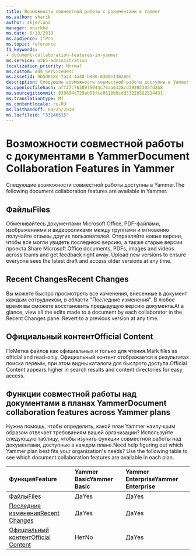 ```yaml
---
title: Возможности совместной работы с документами в Yammer
ms.author: sharik
author: skjerland
manager: mnirkhe
ms.date: 6/13/2018
ms.audience: ITPro
ms.topic: reference
f1_keywords:
- document-collaboration-features-in-yammer
ms.service: o365-administration
localization_priority: Normal
ms.custom: Adm_ServiceDesc
ms.assetid: 9b5d618c-7a24-4a30-b880-6306e130209c
description: Следующие возможности совместной работы доступны в Yammer.
ms.openlocfilehash: aff27c7638975044c76aa6328cd3939230afd2b8
ms.sourcegitcommit: 830694c729ab53fcc8518b0cdd5322b322514431
ms.translationtype: MT
ms.contentlocale: ru-RU
ms.lasthandoff: 04/25/2019
ms.locfileid: "33246515"
---
```

# <a name="document-collaboration-features-in-yammer"></a><span data-ttu-id="434c5-103">Возможности совместной работы с документами в Yammer</span><span class="sxs-lookup"><span data-stu-id="434c5-103">Document Collaboration Features in Yammer</span></span>

<span data-ttu-id="434c5-104">Следующие возможности совместной работы доступны в Yammer.</span><span class="sxs-lookup"><span data-stu-id="434c5-104">The following document collaboration features are available in Yammer.</span></span>
  
## <a name="files"></a><span data-ttu-id="434c5-105">Файлы</span><span class="sxs-lookup"><span data-stu-id="434c5-105">Files</span></span>
<span data-ttu-id="434c5-106"><a name="bkmk_Files"> </a></span><span class="sxs-lookup"><span data-stu-id="434c5-106"></span></span>

<span data-ttu-id="434c5-p101">Обменивайтесь документами Microsoft Office, PDF-файлами, изображениями и видеороликами между группами и мгновенно получайте отзывы других пользователей. Отправляйте новые версии, чтобы все могли увидеть последнюю версию, а также старые версии проекта.</span><span class="sxs-lookup"><span data-stu-id="434c5-p101">Share Microsoft Office documents, PDFs, images and videos across teams and get feedback right away. Upload new versions to ensure everyone sees the latest draft and access older versions at any time.</span></span>
  
## <a name="recent-changes"></a><span data-ttu-id="434c5-109">Recent Changes</span><span class="sxs-lookup"><span data-stu-id="434c5-109">Recent Changes</span></span>
<span data-ttu-id="434c5-110"><a name="bkmk_RecentChanges"> </a></span><span class="sxs-lookup"><span data-stu-id="434c5-110"></span></span>

<span data-ttu-id="434c5-p102">Вы можете быстро просмотреть все изменения, внесенные в документ каждым сотрудником, в области "Последние изменения". В любое время вы сможете восстановить предыдущую версию документа.</span><span class="sxs-lookup"><span data-stu-id="434c5-p102">At a glance, view all the edits made to a document by each collaborator in the Recent Changes pane. Revert to a previous version at any time.</span></span>
  
## <a name="official-content"></a><span data-ttu-id="434c5-113">Официальный контент</span><span class="sxs-lookup"><span data-stu-id="434c5-113">Official Content</span></span>
<span data-ttu-id="434c5-114"><a name="bkmk_OfficialContent"> </a></span><span class="sxs-lookup"><span data-stu-id="434c5-114"></span></span>

<span data-ttu-id="434c5-115">ПоМетка файлов как официальных и только для чтения.</span><span class="sxs-lookup"><span data-stu-id="434c5-115">Mark files as official and read-only.</span></span> <span data-ttu-id="434c5-116">Официальный контент отображается в результатах поиска первым, при этом видны каталоги для быстрого доступа.</span><span class="sxs-lookup"><span data-stu-id="434c5-116">Official Content appears higher in search results and content directories for easy access.</span></span>
  
## <a name="document-collaboration-features-across-yammer-plans"></a><span data-ttu-id="434c5-117">Функции совместной работы над документами в планах Yammer</span><span class="sxs-lookup"><span data-stu-id="434c5-117">Document collaboration features across Yammer plans</span></span>
<span data-ttu-id="434c5-118"><a name="bkmk_OfficialContent"> </a></span><span class="sxs-lookup"><span data-stu-id="434c5-118"></span></span>

<span data-ttu-id="434c5-p104">Нужна помощь, чтобы определить, какой план Yammer наилучшим образом отвечает требованиям вашей организации? Используйте следующую таблицу, чтобы изучить функции совместной работы над документами, доступные в каждом плане.</span><span class="sxs-lookup"><span data-stu-id="434c5-p104">Need help figuring out which Yammer plan best fits your organization's needs? Use the following table to see which document collaboration features are available in each plan.</span></span>
  
|<span data-ttu-id="434c5-121">**Функция**</span><span class="sxs-lookup"><span data-stu-id="434c5-121">**Feature**</span></span>|<span data-ttu-id="434c5-122">**Yammer Basic**</span><span class="sxs-lookup"><span data-stu-id="434c5-122">**Yammer Basic**</span></span>|<span data-ttu-id="434c5-123">**Yammer Enterprise**</span><span class="sxs-lookup"><span data-stu-id="434c5-123">**Yammer Enterprise**</span></span>|
|:-----|:-----|:-----|
|[<span data-ttu-id="434c5-124">Файлы</span><span class="sxs-lookup"><span data-stu-id="434c5-124">Files</span></span>](document-collaboration-features-in-yammer.md#files) <br/> |<span data-ttu-id="434c5-125">Да</span><span class="sxs-lookup"><span data-stu-id="434c5-125">Yes</span></span>  <br/> |<span data-ttu-id="434c5-126">Да</span><span class="sxs-lookup"><span data-stu-id="434c5-126">Yes</span></span>  <br/> |
|[<span data-ttu-id="434c5-127">Последние изменения</span><span class="sxs-lookup"><span data-stu-id="434c5-127">Recent Changes</span></span>](document-collaboration-features-in-yammer.md#recent-changes) <br/> |<span data-ttu-id="434c5-128">Да</span><span class="sxs-lookup"><span data-stu-id="434c5-128">Yes</span></span>  <br/> |<span data-ttu-id="434c5-129">Да</span><span class="sxs-lookup"><span data-stu-id="434c5-129">Yes</span></span>  <br/> |
|[<span data-ttu-id="434c5-130">Официальный контент</span><span class="sxs-lookup"><span data-stu-id="434c5-130">Official Content</span></span>](document-collaboration-features-in-yammer.md#official-content) <br/> |<span data-ttu-id="434c5-131">Нет</span><span class="sxs-lookup"><span data-stu-id="434c5-131">No</span></span>  <br/> |<span data-ttu-id="434c5-132">Да</span><span class="sxs-lookup"><span data-stu-id="434c5-132">Yes</span></span>  <br/> |
   

